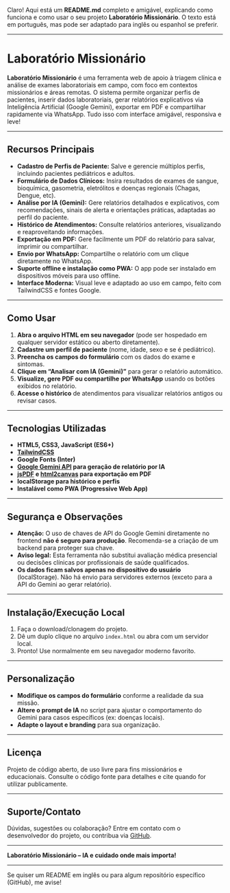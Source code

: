 Claro! Aqui está um **README.md** completo e amigável, explicando como funciona e como usar o seu projeto **Laboratório Missionário**. O texto está em português, mas pode ser adaptado para inglês ou espanhol se preferir.

---

# Laboratório Missionário

**Laboratório Missionário** é uma ferramenta web de apoio à triagem clínica e análise de exames laboratoriais em campo, com foco em contextos missionários e áreas remotas. O sistema permite organizar perfis de pacientes, inserir dados laboratoriais, gerar relatórios explicativos via Inteligência Artificial (Google Gemini), exportar em PDF e compartilhar rapidamente via WhatsApp. Tudo isso com interface amigável, responsiva e leve!

---

## Recursos Principais

* **Cadastro de Perfis de Paciente:** Salve e gerencie múltiplos perfis, incluindo pacientes pediátricos e adultos.
* **Formulário de Dados Clínicos:** Insira resultados de exames de sangue, bioquímica, gasometria, eletrólitos e doenças regionais (Chagas, Dengue, etc).
* **Análise por IA (Gemini):** Gere relatórios detalhados e explicativos, com recomendações, sinais de alerta e orientações práticas, adaptadas ao perfil do paciente.
* **Histórico de Atendimentos:** Consulte relatórios anteriores, visualizando e reaproveitando informações.
* **Exportação em PDF:** Gere facilmente um PDF do relatório para salvar, imprimir ou compartilhar.
* **Envio por WhatsApp:** Compartilhe o relatório com um clique diretamente no WhatsApp.
* **Suporte offline e instalação como PWA:** O app pode ser instalado em dispositivos móveis para uso offline.
* **Interface Moderna:** Visual leve e adaptado ao uso em campo, feito com TailwindCSS e fontes Google.

---

## Como Usar

1. **Abra o arquivo HTML em seu navegador** (pode ser hospedado em qualquer servidor estático ou aberto diretamente).
2. **Cadastre um perfil de paciente** (nome, idade, sexo e se é pediátrico).
3. **Preencha os campos do formulário** com os dados do exame e sintomas.
4. **Clique em “Analisar com IA (Gemini)”** para gerar o relatório automático.
5. **Visualize, gere PDF ou compartilhe por WhatsApp** usando os botões exibidos no relatório.
6. **Acesse o histórico** de atendimentos para visualizar relatórios antigos ou revisar casos.

---

## Tecnologias Utilizadas

* **HTML5, CSS3, JavaScript (ES6+)**
* **[TailwindCSS](https://tailwindcss.com/)**
* **Google Fonts (Inter)**
* **[Google Gemini API](https://ai.google.dev/) para geração de relatório por IA**
* **[jsPDF](https://github.com/parallax/jsPDF) e [html2canvas](https://github.com/niklasvh/html2canvas) para exportação em PDF**
* **localStorage para histórico e perfis**
* **Instalável como PWA (Progressive Web App)**

---

## Segurança e Observações

* **Atenção:** O uso de chaves de API do Google Gemini diretamente no frontend **não é seguro para produção**. Recomenda-se a criação de um backend para proteger sua chave.
* **Aviso legal:** Esta ferramenta não substitui avaliação médica presencial ou decisões clínicas por profissionais de saúde qualificados.
* **Os dados ficam salvos apenas no dispositivo do usuário** (localStorage). Não há envio para servidores externos (exceto para a API do Gemini ao gerar relatório).

---

## Instalação/Execução Local

1. Faça o download/clonagem do projeto.
2. Dê um duplo clique no arquivo `index.html` ou abra com um servidor local.
3. Pronto! Use normalmente em seu navegador moderno favorito.

---

## Personalização

* **Modifique os campos do formulário** conforme a realidade da sua missão.
* **Altere o prompt de IA** no script para ajustar o comportamento do Gemini para casos específicos (ex: doenças locais).
* **Adapte o layout e branding** para sua organização.

---

## Licença

Projeto de código aberto, de uso livre para fins missionários e educacionais.
Consulte o código fonte para detalhes e cite quando for utilizar publicamente.

---

## Suporte/Contato

Dúvidas, sugestões ou colaboração?
Entre em contato com o desenvolvedor do projeto, ou contribua via [GitHub](https://github.com/).

---

**Laboratório Missionário – IA e cuidado onde mais importa!**

---

Se quiser um README em inglês ou para algum repositório específico (GitHub), me avise!
